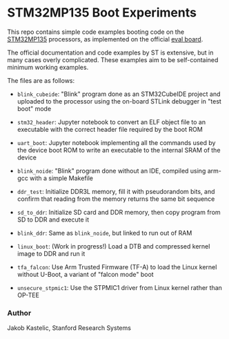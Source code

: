 # STM32MP135 Boot Experiments

This repo contains simple code examples booting code on the
[STM32MP135](https://www.st.com/en/microcontrollers-microprocessors/stm32mp135.html)
processors, as implemented on the official [eval
board](https://www.st.com/en/evaluation-tools/stm32mp135f-dk.html).

The official documentation and code examples by ST is extensive, but in many
cases overly complicated. These examples aim to be self-contained minimum
working examples.

The files are as follows:

- `blink_cubeide`: "Blink" program done as an STM32CubeIDE project and uploaded
  to the processor using the on-board STLink debugger in "test boot" mode

- `stm32_header`: Jupyter notebook to convert an ELF object file to an
  executable with the correct header file required by the boot ROM

- `uart_boot`: Jupyter notebook implementing all the commands used by the device
  boot ROM to write an executable to the internal SRAM of the device

- `blink_noide`: "Blink" program done without an IDE, compiled using arm-gcc
  with a simple Makefile

- `ddr_test`: Initialize DDR3L memory, fill it with pseudorandom bits, and
  confirm that reading from the memory returns the same bit sequence

- `sd_to_ddr`: Initialize SD card and DDR memory, then copy program from SD to
  DDR and execute it

- `blink_ddr`: Same as `blink_noide`, but linked to run out of RAM

- `linux_boot`: (Work in progress!) Load a DTB and compressed kernel image to
  DDR and run it

- `tfa_falcon`: Use Arm Trusted Firmware (TF-A) to load the Linux kernel without
  U-Boot, a variant of "falcon mode" boot

- `unsecure_stpmic1`: Use the STPMIC1 driver from Linux kernel rather than
  OP-TEE

### Author

Jakob Kastelic, Stanford Research Systems
